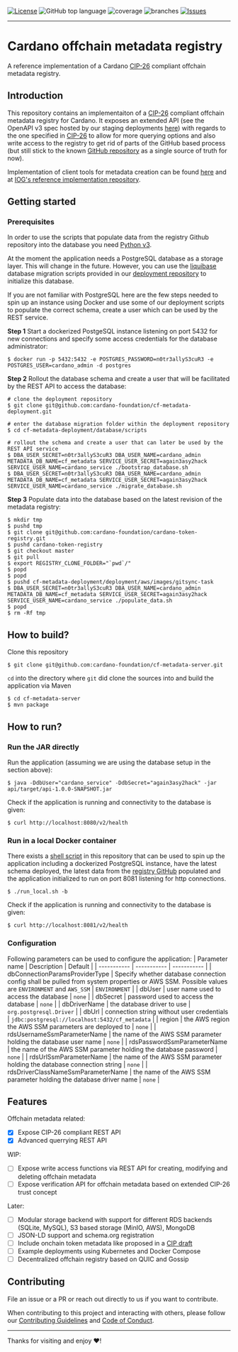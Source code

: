 [![License](https://img.shields.io/github/license/cardano-foundation/cf-metadata-server)](https://github.com/cardano-foundation/cf-metadata-server/blob/main/LICENSE)
![GitHub top language](https://img.shields.io/github/languages/top/cardano-foundation/cf-metadata-server)
![coverage](https://github.com/cardano-foundation/cf-metadata-server/blob/badges/jacoco.svg)
![branches](https://github.com/cardano-foundation/cf-metadata-server/blob/badges/branches.svg)
[![Issues](https://img.shields.io/github/issues/cardano-foundation/cf-metadata-server)](https://github.com/cardano-foundation/cf-metadata-server/issues)

---

# Cardano offchain metadata registry

A reference implementation of a Cardano [CIP-26](https://github.com/cardano-foundation/CIPs/tree/master/CIP-0026) compliant offchain metadata registry.

## Introduction

This repository contains an implementaiton of a [CIP-26](https://github.com/cardano-foundation/CIPs/tree/master/CIP-0026) compliant offchain metadata registry for Cardano. It exposes an extended API (see the OpenAPI v3 spec hosted by our staging deployments [here](https://api.metadata.staging.cf-deployments.org/apidocs)) with regards to the one specified in [CIP-26](https://github.com/cardano-foundation/CIPs/tree/master/CIP-0026) to allow for more querying options and also write access to the registry to get rid of parts of the GitHub based process (but still stick to the known [GitHub repository](https://github.com/cardano-foundation/cardano-token-registry) as a single source of truth for now).

Implementation of client tools for metadata creation can be found [here](https://github.com/cardano-foundation/cf-metadata-app) and at [IOG's reference implementation repository](https://github.com/input-output-hk/offchain-metadata-tools).

## Getting started

### Prerequisites
In order to use the scripts that populate data from the registry Github repository into the database you need [Python v3](https://www.python.org/downloads/).

At the moment the application needs a PostgreSQL database as a storage layer. This will change in the future. However, you can use the [liquibase](https://www.liquibase.org/) database migration scripts provided in our [deployment repository](https://github.com/cardano-foundation/cf-metadata-deployment/tree/main/database/liquibase) to initialize this database.

If you are not familiar with PostgreSQL here are the few steps needed to spin up an instance using Docker and use some of our deployment scripts to populate the correct schema, create a user which can be used by the REST service.

**Step 1** Start a dockerized PostgeSQL instance listening on port 5432 for new connections and specify some access credentials for the database administrator:
```console
$ docker run -p 5432:5432 -e POSTGRES_PASSWORD=n0tr3allyS3cuR3 -e POSTGRES_USER=cardano_admin -d postgres
```

**Step 2** Rollout the database schema and create a user that will be facilitated by the REST API to access the database:
```console
# clone the deployment repository
$ git clone git@github.com:cardano-foundation/cf-metadata-deployment.git

# enter the database migration folder within the deployment repository
$ cd cf-metadata-deployment/database/scripts

# rollout the schema and create a user that can later be used by the REST API service
$ DBA_USER_SECRET=n0tr3allyS3cuR3 DBA_USER_NAME=cardano_admin METADATA_DB_NAME=cf_metadata SERVICE_USER_SECRET=again3asy2hack SERVICE_USER_NAME=cardano_service ./bootstrap_database.sh
$ DBA_USER_SECRET=n0tr3allyS3cuR3 DBA_USER_NAME=cardano_admin METADATA_DB_NAME=cf_metadata SERVICE_USER_SECRET=again3asy2hack SERVICE_USER_NAME=cardano_service ./migrate_database.sh
```

**Step 3** Populate data into the database based on the latest revision of the metadata registry:
```console
$ mkdir tmp
$ pushd tmp
$ git clone git@github.com:cardano-foundation/cardano-token-registry.git
$ pushd cardano-token-registry
$ git checkout master
$ git pull
$ export REGISTRY_CLONE_FOLDER="`pwd`/"
$ popd
$ popd
$ pushd cf-metadata-deployment/deployment/aws/images/gitsync-task
$ DBA_USER_SECRET=n0tr3allyS3cuR3 DBA_USER_NAME=cardano_admin METADATA_DB_NAME=cf_metadata SERVICE_USER_SECRET=again3asy2hack SERVICE_USER_NAME=cardano_service ./populate_data.sh
$ popd
$ rm -Rf tmp
```

## How to build?

Clone this repository
```console
$ git clone git@github.com:cardano-foundation/cf-metadata-server.git
```

`cd` into the directory where `git` did clone the sources into and build the application via Maven
```console
$ cd cf-metadata-server
$ mvn package
```

## How to run?

### Run the JAR directly
Run the application (assuming we are using the database setup in the section above):
```console
$ java -DdbUser="cardano_service" -DdbSecret="again3asy2hack" -jar api/target/api-1.0.0-SNAPSHOT.jar
```

Check if the application is running and connectivity to the database is given:
```console
$ curl http://localhost:8080/v2/health
```

### Run in a local Docker container
There exists a [shell script](./api/run_locally.sh) in this repository that can be used to spin up the application including a dockerized PostgreSQL instance, have the latest schema deployed, the latest data from the [registry GitHub](https://github.com/cardano-foundation/cardano-token-registry) populated and the application initialized to run on port 8081 listening for http connections.
```console
$ ./run_local.sh -b
```

Check if the application is running and connectivity to the database is given:
```console
$ curl http://localhost:8081/v2/health
```

### Configuration
Following parameters can be used to configure the application:
| Parameter name | Description | Default |
| ----------- | ----------- | ----------- |
| dbConnectionParamsProviderType | Specify whether database connection config shall be pulled from system properties or AWS SSM. Possible values are `ENVIRONMENT` and `AWS_SSM` | `ENVIRONMENT` |
| dbUser | user name used to access the database | `none` |
| dbSecret | password used to access the database | `none` |
| dbDriverName | the database driver to use | `org.postgresql.Driver` |
| dbUrl | connection string without user credentials | `jdbc:postgresql://localhost:5432/cf_metadata` |
| region | the AWS region the AWS SSM parameters are deployed to | `none` |
| rdsUsernameSsmParameterName | the name of the AWS SSM parameter holding the database user name | `none` |
| rdsPasswordSsmParameterName | the name of the AWS SSM parameter holding the database password | `none` |
| rdsUrlSsmParameterName | the name of the AWS SSM parameter holding the database connection string | `none` |
| rdsDriverClassNameSsmParameterName | the name of the AWS SSM parameter holding the database driver name | `none` |

## Features

Offchain metadata related:
- [x] Expose CIP-26 compliant REST API
- [x] Advanced querrying REST API

WIP:
- [ ] Expose write access functions via REST API for creating, modifying and deleting offchain metadata
- [ ] Expose verification API for offchain metadata based on extended CIP-26 trust concept

Later:
- [ ] Modular storage backend with support for different RDS backends (SQLite, MySQL), S3 based storage (MinIO, AWS), MongoDB
- [ ] JSON-LD support and schema.org registration
- [ ] Include onchain token metadata like proposed in a [CIP draft](https://github.com/cardano-foundation/CIPs/pull/137)
- [ ] Example deployments using Kubernetes and Docker Compose
- [ ] Decentralized offchain registry based on QUIC and Gossip

## Contributing

File an issue or a PR or reach out directly to us if you want to contribute.

When contributing to this project and interacting with others, please follow our [Contributing Guidelines](./CONTRIBUTING.md) and [Code of Conduct](./CODE-OF-CONDUCT.md).

---

Thanks for visiting and enjoy :heart:!
